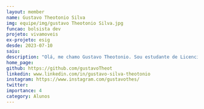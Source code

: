 ```yaml
---
layout: member
name: Gustavo Theotonio Silva
img: equipe/img/gustavo Theotonio Silva.jpg
funcao: bolsista dev
projeto: vivamoveis
ex-projeto: esig
desde: 2023-07-10
saiu: 
description: "Olá, me chamo Gustavo Theotonio. Sou estudante de Licenciatura em Ciência da Computação na Universidade Federal da Paraíba (UFPB) e também sou formado como Técnico de Informática pelo Instituto Federal da Paraíba (IFPB). Sou apaixonado por tecnologia e pela oportunidade que ela proporciona para solucionar problemas e promover melhorias no mundo. Decidi seguir carreira na área da tecnologia e, ao longo dos anos de estudo, desenvolvi habilidades em SQL, HTML5, CSS, TypeScript, ReactJS, Styled Components, Node.js, Java, Maven, JUnit, Spring, Testes, Python, Git e GitHub. Além disso, possuo conhecimentos em Análise de Projetos e Gestão de Projetos de Software, utilizando conceitos do PMBOK."
home_page: 
github: https://github.com/gustavoTheot
linkedin: www.linkedin.com/in/gustavo-silva-theotonio
instagram: https://www.instagram.com/gustavothes/
twitter: 
importance: 4
category: Alunos
---
```

